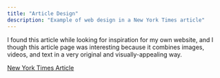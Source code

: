 ```yaml
---
title: "Article Design"
description: "Example of web design in a New York Times article"
---
```


I found this article while looking for inspiration for my own website, and I though this article page was interesting because it combines images, videos, and text in a very original and visually-appealing way.


<a href="http://www.nytimes.com/projects/2012/snow-fall/index.html#/?part=tunnel-creek"> New York Times Article </a>

